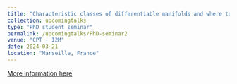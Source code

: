 ```yaml
---
title: "Characteristic classes of differentiable manifolds and where to find (some of) them."
collection: upcomingtalks
type: "PhD student seminar"
permalink: /upcomingtalks/PhD-seminar2
venue: "CPT - I2M"
date: 2024-03-21
location: "Marseille, France"
---
```


[More information here](https://www.i2m.univ-amu.fr/events/tba-85/)

